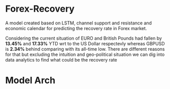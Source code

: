 # Forex-Recovery
A model created based on LSTM, channel support and resistance and economic calendar for predicting the recovery rate in Forex market.

Considering the current situation of EURO and British Pounds had fallen by **13.45%** and **17.33%** YTD wrt to the US Dollar respectevly whereas GBPUSD is **2.34%** behind comparing with its all-time low.
There are different reasons for that but excluding the intuition and geo-political situation we can dig into data analytics to find what could be the recovery rate

# Model Arch

